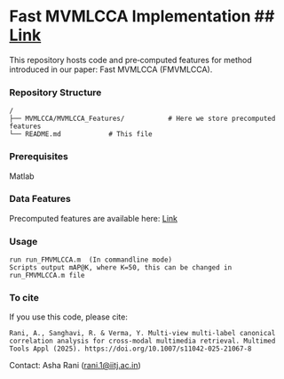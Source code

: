 # Fast MVMLCCA Implementation   ## [Link](https://rdcu.be/eyMiF)
This repository hosts code and pre‑computed features for method introduced in our paper: Fast MVMLCCA (FMVMLCCA). 

### Repository Structure
```
/
├── MVMLCCA/MVMLCCA_Features/           # Here we store precomputed features 
└── README.md            # This file
```

### Prerequisites
Matlab 

### Data Features
Precomputed features are available here: [Link](https://drive.google.com/drive/folders/1BICOId_Km2SLRsPXMtJVVub5SHaUcg3_?usp=sharing) 

### Usage
```
run run_FMVMLCCA.m  (In commandline mode)
Scripts output mAP@K, where K=50, this can be changed in run_FMVMLCCA.m file
```

### To cite
If you use this code, please cite:

```
Rani, A., Sanghavi, R. & Verma, Y. Multi-view multi-label canonical correlation analysis for cross-modal multimedia retrieval. Multimed Tools Appl (2025). https://doi.org/10.1007/s11042-025-21067-8

```


Contact: Asha Rani (rani.1@iitj.ac.in)
